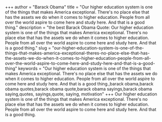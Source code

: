 +++
author = "Barack Obama"
title = "Our higher education system is one of the things that makes America exceptional. There's no place else that has the assets we do when it comes to higher education. People from all over the world aspire to come here and study here. And that is a good thing."
description = "the best Barack Obama Quote: Our higher education system is one of the things that makes America exceptional. There's no place else that has the assets we do when it comes to higher education. People from all over the world aspire to come here and study here. And that is a good thing."
slug = "our-higher-education-system-is-one-of-the-things-that-makes-america-exceptional-theres-no-place-else-that-has-the-assets-we-do-when-it-comes-to-higher-education-people-from-all-over-the-world-aspire-to-come-here-and-study-here-and-that-is-a-good-thing"
keywords = "Our higher education system is one of the things that makes America exceptional. There's no place else that has the assets we do when it comes to higher education. People from all over the world aspire to come here and study here. And that is a good thing.,barack obama,barack obama quotes,barack obama quote,barack obama sayings,barack obama saying,quotes, sayings,quote, saying, motivation"
+++
Our higher education system is one of the things that makes America exceptional. There's no place else that has the assets we do when it comes to higher education. People from all over the world aspire to come here and study here. And that is a good thing.
